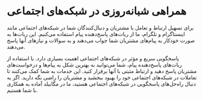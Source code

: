 # همراهی شبانه‌روزی در شبکه‌های اجتماعی

برای تسهیل ارتباط و تعامل با مشتریان و دنبال‌کنندگان شما در شبکه‌های اجتماعی مانند اینستاگرام و تلگرام، ما از ربات‌های پاسخ‌دهنده پیام استفاده می‌کنیم. این ربات‌ها به صورت خودکار به پیام‌های مشتریان شما جواب می‌دهند و به سوالات و نیازهای آنها پاسخ می‌دهند.

پاسخگویی سریع و مؤثر در شبکه‌های اجتماعی اهمیت بسیاری دارد. با استفاده از ربات‌های پاسخ‌دهنده پیام، شما می‌توانید به بهترین شکل به پیام‌ها و درخواست‌های مشتریان پاسخ دهید و ارتباط مثبتی با آنها برقرار کنید. این خدمات به شما کمک می‌کنند تا تعاملات در شبکه‌های اجتماعی خود را بهبود ببخشید و مشتریان را راضی نگه دارید. اگر به دنبال راه‌حل‌های پاسخگویی در شبکه‌های اجتماعی هستید، ما در مگابیلد آماده به همکاری با شما هستیم.
